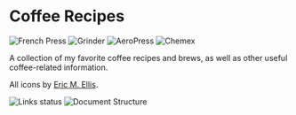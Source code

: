 # Coffee Recipes

![French Press](https://cdn.rawgit.com/andmos/Coffee/master/img/FrenchPress.svg)
![Grinder](https://cdn.rawgit.com/andmos/Coffee/master/img/Grinder.svg)
![AeroPress](https://cdn.rawgit.com/andmos/Coffee/master/img/AeroPress.svg)
![Chemex](https://cdn.rawgit.com/andmos/Coffee/master/img/Chemex.svg)

A collection of my favorite coffee recipes and brews, as well as other useful coffee-related information.

All icons by [Eric M. Ellis](http://thenounproject.com/ericellis/).

![Links status](https://github.com/andmos/Coffee/actions/workflows/VerifyLinks.yml/badge.svg)
![Document Structure](https://github.com/andmos/Coffee/actions/workflows/VerifyDocument.yml/badge.svg)
